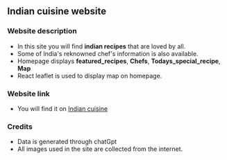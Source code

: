 ## Indian cuisine website

### Website description

* In this site you will find **indian recipes** that are loved by all.
* Some of India's reknowned chef's information is also available.
* Homepage displays **featured_recipes**, **Chefs**, **Todays_special_recipe**, **Map**
* React leaflet is used to display map on homepage.

### Website link

* You will find it on [Indian cuisine](https://indian-cuisine-da4ab.web.app/)

### Credits
* Data is generated through chatGpt
* All images used in the site are collected from the internet. 